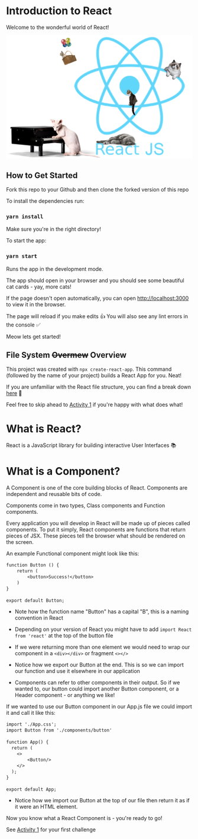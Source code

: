 # Introduction to React

Welcome to the wonderful world of React!

![React Atom](./public/react-catom.png)

## How to Get Started

Fork this repo to your Github and then clone the forked version of this repo

To install the dependencies run:

### `yarn install`

Make sure you're in the right directory!

To start the app:

### `yarn start`

Runs the app in the development mode.

The app should open in your browser and you should see some beautiful cat cards - yay, more cats!

If the page doesn't open automatically, you can open [http://localhost:3000](http://localhost:3000) to view it in the browser.

The page will reload if you make edits 👍
You will also see any lint errors in the console ✅

Meow lets get started!

## File System ~~Overmew~~ Overview 

This project was created with `npx create-react-app`. This command (followed by the name of your project) builds a React App for you. Neat!

If you are unfamiliar with the React file structure, you can find a break down [here](./file-structure.md) 🔨 

Feel free to skip ahead to [Activity 1]() if you're happy with what does what!

# What is React?

React is a JavaScript library for building interactive User Interfaces 📚


# What is a Component?

A Component is one of the core building blocks of React. Components are independent and reusable bits of code. 

Components come in two types, Class components and Function components.


Every application you will develop in React will be made up of pieces called components. To put it simply, React components are functions that return pieces of JSX. These pieces tell the browser what should be rendered on the screen.

An example Functional component might look like this:

```
function Button () {
    return (
        <button>Success!</button>
    )
}

export default Button;
```

- Note how the function name "Button" has a capital "B", this is a naming convention in React

- Depending on your version of React you might have to add `import React from 'react'` at the top of the button file

- If we were returning more than one element we would need to wrap our component in a `<div></div>` or fragment `<></>`

- Notice how we export our Button at the end. This is so we can import our function and use it elsewhere in our application

- Components can refer to other components in their output. So if we wanted to, our button could import another Button component, or a Header component - or anything we like! 

If we wanted to use our Button component in our App.js file we could import it and call it like this:

```
import './App.css';
import Button from './components/button'

function App() {
  return (
    <>
        <Button/>
    </>
  );
}

export default App;
```

- Notice how we import our Button at the top of our file then return it as if it were an HTML element. 

Now you know what a React Component is - you're ready to go!

See [Activity 1]() for your first challenge






